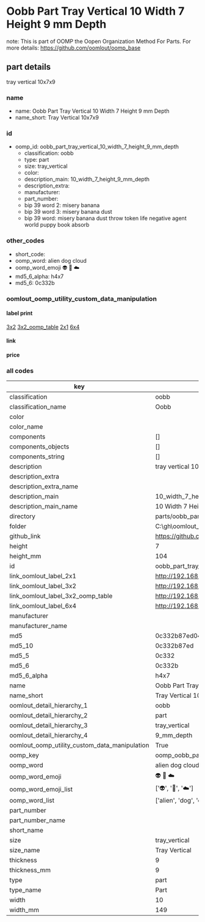 # Oobb Part Tray Vertical 10 Width 7 Height 9 mm Depth  

note: This is part of OOMP the Oopen Organization Method For Parts. For more details: https://github.com/oomlout/oomp_base

##  part details
  



tray vertical 10x7x9



### name
* name: Oobb Part Tray Vertical 10 Width 7 Height 9 mm Depth
* name_short: Tray Vertical 10x7x9 
### id
* oomp_id: oobb_part_tray_vertical_10_width_7_height_9_mm_depth
  * classification: oobb
  * type: part
  * size: tray_vertical
  * color: 
  * description_main: 10_width_7_height_9_mm_depth
  * description_extra: 
  * manufacturer: 
  * part_number: 
  * bip 39 word 2: misery banana
  * bip 39 word 3: misery banana dust
  * bip 39 word: misery banana dust throw token life negative agent world puppy book absorb

### other_codes
* short_code: 
* oomp_word: alien dog cloud
* oomp_word_emoji :alien: :dog: :cloud:
* md5_6_alpha: h4x7
* md5_6: 0c332b






### oomlout_oomp_utility_custom_data_manipulation
#### label print
[3x2](http://192.168.1.245:1112/?label=oomp%20h4x7)
[3x2_oomp_table](http://192.168.1.108:1112/?label=oomp%20h4x7)
[2x1](http://192.168.1.242:1112/?label=oomp%20h4x7)
[6x4](http://192.168.1.55:1112/?label=oomp%20h4x7)    

#### link

                              

#### price







### all codes 
| key | value |  
| --- | --- |  
| classification | oobb |  
| classification_name | Oobb |  
| color |  |  
| color_name |  |  
| components | [] |  
| components_objects | [] |  
| components_string | [] |  
| description | tray vertical 10x7x9 |  
| description_extra |  |  
| description_extra_name |  |  
| description_main | 10_width_7_height_9_mm_depth |  
| description_main_name | 10 Width 7 Height 9 mm Depth |  
| directory | parts/oobb_part_tray_vertical_10_width_7_height_9_mm_depth |  
| folder | C:\gh\oomlout_oobb_version_4_generated_parts\parts\oobb_part_tray_vertical_10_width_7_height_9_mm_depth |  
| github_link | https://github.com/oomlout/oomlout_oomp_part_src/tree/main/parts/oobb_part_tray_vertical_10_width_7_height_9_mm_depth |  
| height | 7 |  
| height_mm | 104 |  
| id | oobb_part_tray_vertical_10_width_7_height_9_mm_depth |  
| link_oomlout_label_2x1 | http://192.168.1.242:1112/?label=oomp%20h4x7 |  
| link_oomlout_label_3x2 | http://192.168.1.245:1112/?label=oomp%20h4x7 |  
| link_oomlout_label_3x2_oomp_table | http://192.168.1.108:1112/?label=oomp%20h4x7 |  
| link_oomlout_label_6x4 | http://192.168.1.55:1112/?label=oomp%20h4x7 |  
| manufacturer |  |  
| manufacturer_name |  |  
| md5 | 0c332b87ed04f27e0571fe1488848c6d |  
| md5_10 | 0c332b87ed |  
| md5_5 | 0c332 |  
| md5_6 | 0c332b |  
| md5_6_alpha | h4x7 |  
| name | Oobb Part Tray Vertical 10 Width 7 Height 9 mm Depth |  
| name_short | Tray Vertical 10x7x9  |  
| oomlout_detail_hierarchy_1 | oobb |  
| oomlout_detail_hierarchy_2 | part |  
| oomlout_detail_hierarchy_3 | tray_vertical |  
| oomlout_detail_hierarchy_4 | 9_mm_depth |  
| oomlout_oomp_utility_custom_data_manipulation | True |  
| oomp_key | oomp_oobb_part_tray_vertical_10_width_7_height_9_mm_depth |  
| oomp_word | alien dog cloud |  
| oomp_word_emoji | :alien: :dog: :cloud: |  
| oomp_word_emoji_list | [':alien:', ':dog:', ':cloud:'] |  
| oomp_word_list | ['alien', 'dog', 'cloud'] |  
| part_number |  |  
| part_number_name |  |  
| short_name |  |  
| size | tray_vertical |  
| size_name | Tray Vertical |  
| thickness | 9 |  
| thickness_mm | 9 |  
| type | part |  
| type_name | Part |  
| width | 10 |  
| width_mm | 149 |  
